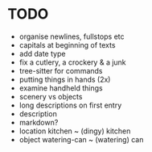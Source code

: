 # TODO

-   organise newlines, fullstops etc
-   capitals at beginning of texts
-   add date type
-   fix a cutlery, a crockery & a junk
-   tree-sitter for commands
-   putting things in hands (2x)
-   examine handheld things
-   scenery vs objects
-   long descriptions on first entry
-   description
-   markdown?
-   location kitchen ~ (dingy) kitchen
-   object watering-can ~ (watering) can
